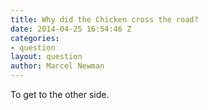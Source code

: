 ```yaml
---
title: Why did the Chicken cross the road?
date: 2014-04-25 16:54:46 Z
categories:
- question
layout: question
author: Marcel Newman
---
```


To get to the other side.